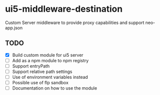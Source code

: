 # ui5-middleware-destination
Custom Server middleware to provide proxy capabilities and support neo-app.json

## TODO

- [x] Build custom module for ui5 server
- [ ] Add as a npm module to npm registry
- [ ] Support entryPath
- [ ] Support relative path settings
- [ ] Use of environment variables instead
- [ ] Possible use of flp sandbox
- [ ] Documentation on how to use the module